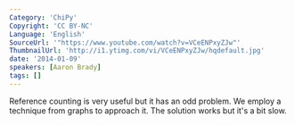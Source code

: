 ```yaml
---
Category: 'ChiPy'
Copyright: 'CC BY-NC'
Language: 'English'
SourceUrl: '"https://www.youtube.com/watch?v=VCeENPxyZJw"'
ThumbnailUrl: 'http://i1.ytimg.com/vi/VCeENPxyZJw/hqdefault.jpg'
date: '2014-01-09'
speakers: [Aaron Brady]
tags: []
---
```

Reference counting is very useful but it has an odd problem.  We employ a technique from graphs to approach it.  The solution works but it's a bit slow.